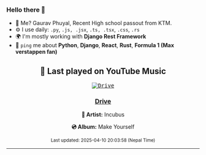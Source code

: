 ### Hello there 👋
- 💨 Me? Gaurav Phuyal, Recent High school passout from KTM.
- ⚙️ I use daily: `.py`, `.js, .jsx`, `.ts, .tsx`, `.css`, `.rs`
- 🌍 I'm mostly working with **Django Rest Framework**
- 💬 `ping` me about **Python**, **Django**, **React**, **Rust**, **Formula 1 (Max verstappen fan)**
<!-- YOUTUBE-MUSIC-START -->
<div align='center'>

## 🎵 Last played on YouTube Music

<kbd>

[![Drive](https://lastfm.freetls.fastly.net/i/u/174s/4384d762a0d44a45aa5f35ebcade8eef.png)](https://lastfm.freetls.fastly.net/i/u/174s/4384d762a0d44a45aa5f35ebcade8eef.png)

</kbd>

### [Drive](https://www.youtube.com/results?search_query=Incubus%20Drive)

**🎤 Artist:** Incubus

**💿 Album:** Make Yourself

<sub>Last updated: 2025-04-10 20:03:58 (Nepal Time)</sub>

</div>

<!-- YOUTUBE-MUSIC-END -->
<hr>

